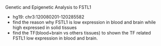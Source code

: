 Genetic and Epigenetic Analysis to FSTL1

* hg19: chr3:120080201-120285582
* find the reason why FSTL1 is low expression in blood and brain while high expressed in solid tissues
* find the TF(blood+brain vs others tissues) to shown the TF related FSTL1 low expression in blood and brain. 
